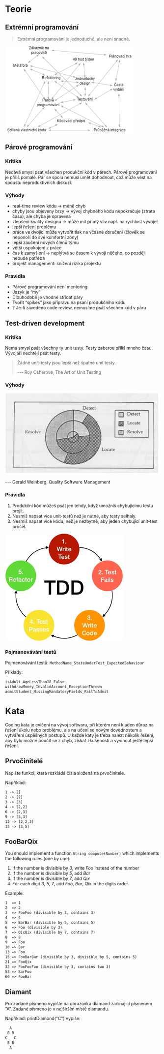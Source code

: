 # Teorie

## Extrémní programování

> Extrémní programování je jednoduché, ale není snadné.

![XP Puzzle](/images/xp-puzzle.png)

## Párové programování

### Kritika

Nedává smysl psát všechen produkční kód v párech. Párové programování je příliš pomalé. Pár se spolu nemusí umět dohodnout, což může vést na spoustu neproduktivních diskuzí.

### Výhody

- real-time review kódu → méně chyb
- chyby jsou objeveny brzy → vývoj chybného kódu nepokračuje (ztráta času), ale chyba je opravena
- zlepšení kvality designu → může mít přímý vliv např. na rychlost vývoje!
- lepší řešení problému
- práce ve dvojici může vytvořit tlak na včasné doručení (člověk se neponoří do své komfortní zóny)
- lepší zaučení nových členů týmu
- větší uspokojení z práce
- čas k zamyšlení → neplýtvá se časem k vývoji něčeho, co později nebude potřeba
- projekt management: snížení rizika projektu

### Pravidla

- Párové programování není mentoring
- Jazyk je “my”
- Dlouhodobě je vhodné střídat páry
- Tvořit “spikes” jako přípravu na psaní produkčního kódu
- ? Je-li zavedeno code review, nemusíme psát všechen kód v páru


## Test-driven development

### Kritika

Nemá smysl psát všechny ty unit testy. Testy zaberou příliš mnoho času. Vývojáři nechtějí psát testy.

> Žádné unit-testy jsou lepší než špatné unit testy.
>
> --- Roy Osherove, The Art of Unit Testing


### Výhody

![Časová náročnost řešení chyby](/images/bug-detection.png)

--- Gerald Weinberg, Quality Software Management

### Pravidla

1. Produkční kód můžeš psát jen tehdy, když umožníš chybujícímu testu projít.
2. Nesmíš napsat více unit-testů než je nutné, aby testy selhaly.
3. Nesmíš napsat více kódu, než je nezbytné, aby jeden chybující unit-test prošel.

![TDD explained](/images/tdd-explained.webp)


### Pojmenovávání testů

Pojmenovávání testů: `MethodName_StateUnderTest_ExpectedBehaviour`

Příklady:
```
isAdult_AgeLessThan18_False
withdrawMoney_InvalidAccount_ExceptionThrown
admitStudent_MissingMandatoryFields_FailToAdmit
```

# Kata

Coding kata je cvičení na vývoj softwaru, při kterém není kladen důraz na řešení úkolu nebo problému,
ale na učení se novým dovednostem a vytváření úspěšných postupů.
U každé katy je třeba nalézt několik řešení, aby bylo možné poučit se z chyb, získat zkušenosti a vyvinout ještě lepší řešení.

## Prvočinitelé

Napište funkci, která rozkládá čísla složená na prvočinitele.

Například:
```
1 -> [] 
2 -> [2]
3 -> [3]
4 -> [2,2]
6 -> [2,3]
9 -> [3,3]
12 -> [2,2,3]
15 -> [3,5]
```

## FooBarQix

You should implement a function `String compute(Number)` which implements the following rules (one by one):

1. If the number is divisible by *3*, write *Foo* instead of the number
2. If the number is divisible by *5*, add *Bar*
3. If the number is divisible by *7*, add *Qix*
4. For each digit *3*, *5*, *7*, add *Foo*, *Bar*, *Qix* in the digits order.

Example:
```
1  => 1
2  => 2
3  => FooFoo (divisible by 3, contains 3)
4  => 4
5  => BarBar (divisible by 5, contains 5)
6  => Foo (divisible by 3)
7  => QixQix (divisible by 7, contains 7)
8  => 8
9  => Foo
10 => Bar
13 => Foo
15 => FooBarBar (divisible by 3, divisible by 5, contains 5)
21 => FooQix
33 => FooFooFoo (divisible by 3, contains two 3)
53 => BarFoo
60 => FooBar
```

## Diamant

Pro zadané písmeno vypište na obrazovku diamand začínající písmenem “A”. Zadané písmeno je v nejširším místě diamandu.

Například: printDiamond("C") vypíše:

```
  A
 B B
C   C
 B B
  A
```
